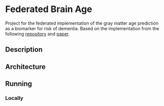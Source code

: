 # Federated Brain Age

Project for the federated implementation of the gray matter age prediction as a biomarker for risk of dementia.
Based on the implementation from the following [repository](https://gitlab.com/radiology/neuro/brain-age/brain-age) and 
[paper](https://www.ncbi.nlm.nih.gov/pmc/articles/PMC6800321/).

## Description

## Architecture

## Running

### Locally
